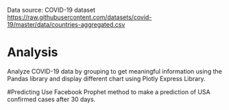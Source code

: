 Data source: COVID-19 dataset
https://raw.githubusercontent.com/datasets/covid-19/master/data/countries-aggregated.csv

# Analysis
Analyze COVID-19 data by grouping to get meaningful information using the Pandas library 
and display different chart using Plotly Express Library.

#Predicting 
Use Facebook Prophet method to make a prediction of USA confirmed cases after 30 days.

